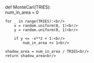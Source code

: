 
def MonteCarl(TRIES): <br/>
    num_in_area = 0<br/>
   
    for _ in range(TRIES):<br/>
        x = random.uniform(0, 1)<br/>
        y = random.uniform(0, 1)<br/>
       
        if y <= -x**2 + 1:<br/>
            num_in_area += 1<br/>
   
    shadow_area = num_in_area / TRIES<br/>
    return shadow_area<br/>
